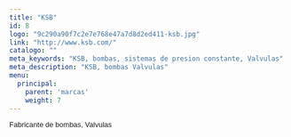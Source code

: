 ```yaml
---
title: "KSB"
id: 8
logo: "9c290a90f7c2e7e768e47a7d8d2ed411-ksb.jpg"
link: "http://www.ksb.com/"
catalogo: ""
meta_keywords: "KSB, bombas, sistemas de presion constante, Valvulas"
meta_description: "KSB, bombas Valvulas"
menu:
  principal:
    parent: 'marcas'
    weight: 7
---
```

<p><span style="font-size: 13px; font-family: arial,sans,sans-serif;" data-sheets-value="[null,2,&quot;Fabricante de bombas&quot;]" data-sheets-userformat="[null,null,513,[null,0],null,null,null,null,null,null,null,null,0]">Fabricante de bombas, Valvulas</span></p>